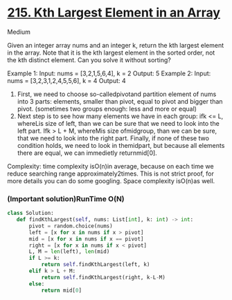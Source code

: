 # [215. Kth Largest Element in an Array](https://leetcode.com/problems/kth-largest-element-in-an-array/description/)
Medium
<p>
Given an integer array nums and an integer k, return the kth largest element in the array.
Note that it is the kth largest element in the sorted order, not the kth distinct element.
Can you solve it without sorting?
 
Example 1:
Input: nums = [3,2,1,5,6,4], k = 2
Output: 5
Example 2:
Input: nums = [3,2,3,1,2,4,5,5,6], k = 4
Output: 4



1. First, we need to choose so-calledpivotand partition element of nums into 3 parts: elements, smaller than pivot, equal to pivot and bigger than pivot. (sometimes two groups enough: less and more or equal)
2. Next step is to see how many elements we have in each group: ifk <= L, whereLis size of left, than we can be sure that we need to look into the left part. Ifk > L + M, whereMis size ofmidgroup, than we can be sure, that we need to look into the right part. Finally, if none of these two condition holds, we need to look in themidpart, but because all elements there are equal, we can immedietly returnmid[0].

Complexity: time complexity isO(n)in average, because on each time we reduce searching range approximately2times. This is not strict proof, for more details you can do some googling. Space complexity isO(n)as well.
</p>


### (Important solution)RunTime O(N)
```python
class Solution:
   def findKthLargest(self, nums: List[int], k: int) -> int:
       pivot = random.choice(nums)
       left = [x for x in nums if x > pivot]
       mid = [x for x in nums if x == pivot]
       right = [x for x in nums if x < pivot]
       L, M = len(left), len(mid)
       if L >= k:
           return self.findKthLargest(left, k)
       elif k > L + M:
           return self.findKthLargest(right, k-L-M)
       else:
           return mid[0]
```

